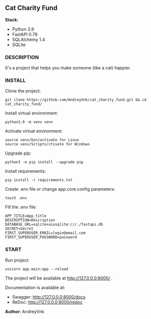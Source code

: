 ## Cat Charity Fund

**Stack:**
* Python 3.9
* FastAPI 0.78
* SQLAlchemy 1.4
* SQLite

### DESCRIPTION

It's a project that helps you make someone (like a cat) happier.

### INSTALL

Clone the project:
```
git clone https://github.com/AndreyVnk/cat_charity_fund.git && cd cat_charity_fund/
```
Install virtual environment:
```
python3.9 -m venv venv
```
Activate virtual environment:
```
source venv/bin/activate for Linux
source venv/Scripts/ctivate for Windows
```
Upgrade pip:
```
python3 -m pip install --upgrade pip
```
Install requirements:
```
pip install -r requirements.txt
```
Create .env file or change app.core.config parameters:
```
touch .env
```
Fill the .env file:
```
APP_TITLE=App_title
DESCRIPTION=Description
DATABASE_URL=sqlite+aiosqlite:///./fastapi.db
SECRET=Secret
FIRST_SUPERUSER_EMAIL=login@email.com
FIRST_SUPERUSER_PASSWORD=password
```

### START

Run project:
```
uvicorn app.main:app --reload
```
The project will be available at http://127.0.0.0:8000/ .

Documentation is available at: 
* Swagger: http://127.0.0.0:8000/docs
* ReDoc: http://127.0.0.0:8000/redoc

**Author:** AndreyVnk 